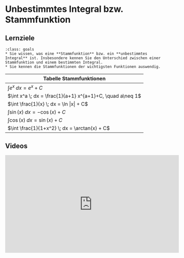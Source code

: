 # Unbestimmtes Integral bzw. Stammfunktion

## Lernziele

```{admonition} Lernziele 
:class: goals
* Sie wissen, was eine **Stammfunktion** bzw. ein **unbestimmtes Integral** ist. Insbesondere kennen Sie den Unterschied zwischen einer Stammfunktion und einem bestimmten Integral.
* Sie kennen die Stammfunktionen der wichtigsten Funktionen auswendig.
```

| Tabelle Stammfunktionen |
| --- | 
| $\int e^x \; dx = e^x + C$ |
|  $\int x^a \; dx = \frac{1}{a+1} x^{a+1}+C, \quad a\neq 1$ |
| $\int \frac{1}{x} \; dx  = \ln \|x\| + C$ |
| $\int \sin(x) \; dx = -\cos(x) + C$ |
| $\int \cos(x) \; dx =\sin(x) + C$|
| $\int \frac{1}{1+x^2} \; dx = \arctan(x) + C$  |

## Videos

<iframe width="560" height="315" src="https://www.youtube.com/embed/hKiAG99XmTE" title="YouTube video player" frameborder="0" allow="accelerometer; autoplay; clipboard-write; encrypted-media; gyroscope; picture-in-picture; web-share" allowfullscreen></iframe>